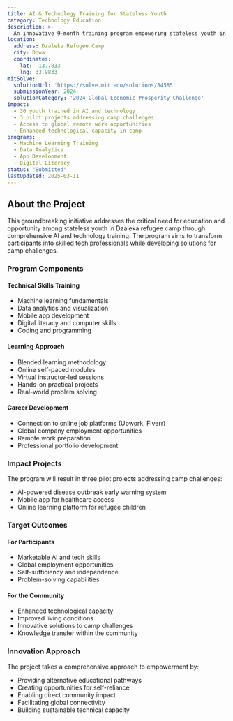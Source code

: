```yaml
---
title: AI & Technology Training for Stateless Youth
category: Technology Education
description: >-
  An innovative 9-month training program empowering stateless youth in Dzaleka refugee camp with AI and technology skills, enabling them to develop solutions for camp challenges and access global opportunities.
location:
  address: Dzaleka Refugee Camp
  city: Dowa
  coordinates:
    lat: -13.7833
    lng: 33.9833
mitSolve:
  solutionUrl: 'https://solve.mit.edu/solutions/84585'
  submissionYear: 2024
  solutionCategory: '2024 Global Economic Prosperity Challenge'
impact:
  - 30 youth trained in AI and technology
  - 3 pilot projects addressing camp challenges
  - Access to global remote work opportunities
  - Enhanced technological capacity in camp
programs:
  - Machine Learning Training
  - Data Analytics
  - App Development
  - Digital Literacy
status: "Submitted"
lastUpdated: 2025-03-11
---
```


## About the Project

This groundbreaking initiative addresses the critical need for education and opportunity among stateless youth in Dzaleka refugee camp through comprehensive AI and technology training. The program aims to transform participants into skilled tech professionals while developing solutions for camp challenges.

### Program Components

#### Technical Skills Training
- Machine learning fundamentals
- Data analytics and visualization
- Mobile app development
- Digital literacy and computer skills
- Coding and programming

#### Learning Approach
- Blended learning methodology
- Online self-paced modules
- Virtual instructor-led sessions
- Hands-on practical projects
- Real-world problem solving

#### Career Development
- Connection to online job platforms (Upwork, Fiverr)
- Global company employment opportunities
- Remote work preparation
- Professional portfolio development

### Impact Projects

The program will result in three pilot projects addressing camp challenges:
- AI-powered disease outbreak early warning system
- Mobile app for healthcare access
- Online learning platform for refugee children

### Target Outcomes

#### For Participants
- Marketable AI and tech skills
- Global employment opportunities
- Self-sufficiency and independence
- Problem-solving capabilities

#### For the Community
- Enhanced technological capacity
- Improved living conditions
- Innovative solutions to camp challenges
- Knowledge transfer within the community

### Innovation Approach

The project takes a comprehensive approach to empowerment by:
- Providing alternative educational pathways
- Creating opportunities for self-reliance
- Enabling direct community impact
- Facilitating global connectivity
- Building sustainable technical capacity
